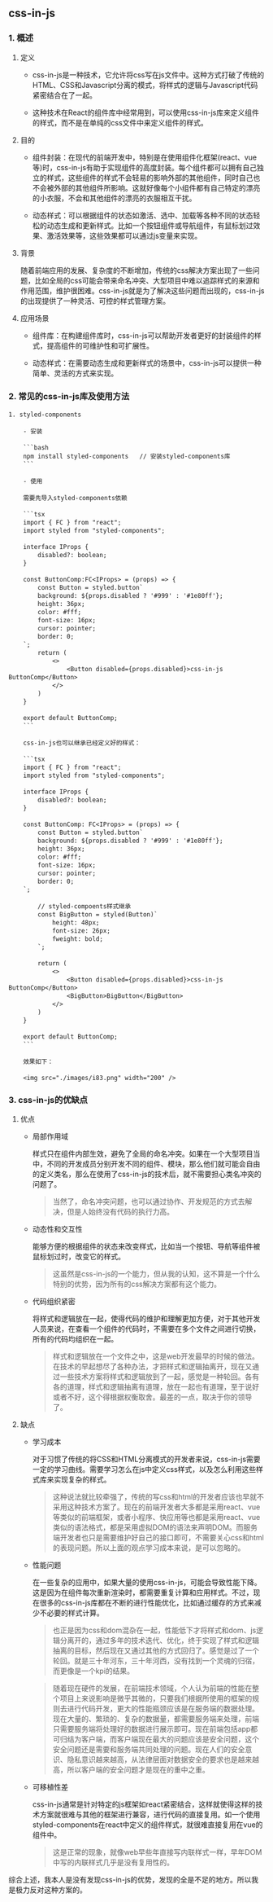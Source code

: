 ## css-in-js

### 1. 概述

1. 定义

   - css-in-js是一种技术，它允许将css写在js文件中。这种方式打破了传统的HTML、CSS和Javascript分离的模式，将样式的逻辑与Javascript代码紧密结合在了一起。

   - 这种技术在React的组件库中经常用到，可以使用css-in-js库来定义组件的样式，而不是在单纯的css文件中来定义组件的样式。

2. 目的

   - 组件封装：在现代的前端开发中，特别是在使用组件化框架(react、vue等)时，css-in-js有助于实现组件的高度封装。每个组件都可以拥有自己独立的样式，这些组件的样式不会轻易的影响外部的其他组件，同时自己也不会被外部的其他组件所影响。这就好像每个小组件都有自己特定的漂亮的小衣服，不会和其他组件的漂亮的衣服相互干扰。

   - 动态样式：可以根据组件的状态如激活、选中、加载等各种不同的状态轻松的动态生成和更新样式。比如一个按钮组件或导航组件，有鼠标划过效果、激活效果等，这些效果都可以通过js变量来实现。

3. 背景

    随着前端应用的发展、复杂度的不断增加，传统的css解决方案出现了一些问题，比如全局的css可能会带来命名冲突、大型项目中难以追踪样式的来源和作用范围，维护很困难。css-in-js就是为了解决这些问题而出现的，css-in-js的出现提供了一种灵活、可控的样式管理方案。

4. 应用场景

   - 组件库：在构建组件库时，css-in-js可以帮助开发者更好的封装组件的样式，提高组件的可维护性和可扩展性。

   - 动态样式：在需要动态生成和更新样式的场景中，css-in-js可以提供一种简单、灵活的方式来实现。

### 2. 常见的css-in-js库及使用方法

    1. styled-components

        - 安装

        ```bash
        npm install styled-components   // 安装styled-components库
        ```

        - 使用

        需要先导入styled-components依赖

        ```tsx
        import { FC } from "react";
        import styled from "styled-components";

        interface IProps {
            disabled?: boolean;
        }

        const ButtonComp:FC<IProps> = (props) => {
            const Button = styled.button`
            background: ${props.disabled ? '#999' : '#1e80ff'};
            height: 36px;
            color: #fff;
            font-size: 16px;
            cursor: pointer;
            border: 0;
        `;
            return (
                <>
                    <Button disabled={props.disabled}>css-in-js ButtonComp</Button>
                </>
            )
        }

        export default ButtonComp;
        ```

        css-in-js也可以继承已经定义好的样式：

        ```tsx
        import { FC } from "react";
        import styled from "styled-components";

        interface IProps {
            disabled?: boolean;
        }

        const ButtonComp: FC<IProps> = (props) => {
            const Button = styled.button`
            background: ${props.disabled ? '#999' : '#1e80ff'};
            height: 36px;
            color: #fff;
            font-size: 16px;
            cursor: pointer;
            border: 0;
        `;

            // styled-compoents样式继承
            const BigButton = styled(Button)`
                height: 48px;
                font-size: 26px;
                fweight: bold;
            `;

            return (
                <>
                    <Button disabled={props.disabled}>css-in-js ButtonComp</Button>
                    <BigButton>BigButton</BigButton>
                </>
            )
        }

        export default ButtonComp;
        ```
        
        效果如下：

        <img src="./images/i83.png" width="200" />

### 3. css-in-js的优缺点

1. 优点

    - 局部作用域

        样式只在组件内部生效，避免了全局的命名冲突。如果在一个大型项目当中，不同的开发成员分别开发不同的组件、模块，那么他们就可能会自由的定义类名，那么在使用了css-in-js的技术后，就不需要担心类名冲突的问题了。

        > 当然了，命名冲突问题，也可以通过协作、开发规范的方式去解决，但是人始终没有代码的执行力高。

    - 动态性和交互性

        能够方便的根据组件的状态来改变样式，比如当一个按钮、导航等组件被鼠标划过时，改变它的样式。
        
        > 这虽然是css-in-js的一个能力，但从我的认知，这不算是一个什么特别的优势，因为所有的css解决方案都有这个能力。

    - 代码组织紧密

        将样式和逻辑放在一起，使得代码的维护和理解更加方便，对于其他开发人员来说，在查看一个组件的代码时，不需要在多个文件之间进行切换，所有的代码均组织在一起。

        > 样式和逻辑放在一个文件之中，这是web开发最早的时候的做法。在技术的早起想尽了各种办法，才把样式和逻辑抽离开，现在又通过一些技术方案将样式和逻辑放到了一起，感觉是一种轮回。各有各的道理，样式和逻辑抽离有道理，放在一起也有道理，至于说好或者不好，这个得根据权衡取舍。最差的一点，取决于你的领导了。

2. 缺点

    - 学习成本

        对于习惯了传统的将CSS和HTML分离模式的开发者来说，css-in-js需要一定的学习曲线。需要学习怎么在js中定义css样式，以及怎么利用这些样式库来实现复杂的样式。

        > 这种说法就比较牵强了，传统的写css和html的开发者应该也早就不采用这种技术方案了。现在的前端开发者大多都是采用react、vue等类似的前端框架，或者小程序、快应用等也都是采用react、vue类似的语法格式，都是采用虚拟DOM的语法来声明DOM。而服务端开发者也只是需要维护好自己的接口即可，不需要关心css和html的表现问题。所以上面的观点学习成本来说，是可以忽略的。

    - 性能问题

        在一些复杂的应用中，如果大量的使用css-in-js，可能会导致性能下降。这是因为在组件每次重新渲染时，都需要重复计算和应用样式。不过，现在很多的css-in-js库都在不断的进行性能优化，比如通过缓存的方式来减少不必要的样式计算。

        > 也正是因为css和dom混杂在一起，性能低下才将样式和dom、js逻辑分离开的，通过多年的技术迭代、优化，终于实现了样式和逻辑抽离的目标，然后现在又通过其他的方式回归了。感觉是过了一个轮回。就是三十年河东，三十年河西，没有找到一个灵魂的归宿，而更像是一个kpi的结果。

        > 随着现在硬件的发展，在前端技术领域，个人认为前端的性能在整个项目上来说影响是微乎其微的，只要我们根据所使用的框架的规则去进行代码开发，更大的性能瓶颈应该是在服务端的数据处理。现在大量的、繁琐的、复杂的数据量，都需要服务端来处理，前端只需要服务端将处理好的数据进行展示即可。现在前端包括app都可归结为客户端，而客户端现在最大的问题应该是安全问题，这个安全问题还是需要和服务端共同处理的问题。现在人们的安全意识、隐私意识越来越高，从法律层面对数据安全的要求也是越来越高，所以客户端的安全问题才是现在的重中之重。

    - 可移植性差

        css-in-js通常是针对特定的js框架如react紧密结合，这样就使得这样的技术方案就很难与其他的框架进行兼容，进行代码的直接复用。如一个使用styled-components在react中定义的组件样式，就很难直接复用在vue的组件中。

        > 这是正常的现象，就像web早些年直接写内联样式一样，早年DOM中写的内联样式几乎是没有复用性的。

综合上述，我本人是没有发现css-in-js的优势，发现的全是不足的地方。所以我是极力反对这种方案的。